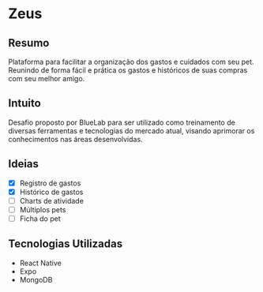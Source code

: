 # Zeus

## Resumo
Plataforma para facilitar a organização dos gastos e cuidados com seu pet. Reunindo de forma fácil e prática os gastos e históricos de suas compras com seu melhor amigo.

## Intuito
Desafio proposto por BlueLab para ser utilizado como treinamento de diversas ferramentas e tecnologias do mercado atual, visando aprimorar os conhecimentos nas áreas desenvolvidas.

## Ideias
- [X] Registro de gastos
- [X] Histórico de gastos
- [ ] Charts de atividade
- [ ] Múltiplos pets
- [ ] Ficha do pet

## Tecnologias Utilizadas

- React Native
- Expo
- MongoDB